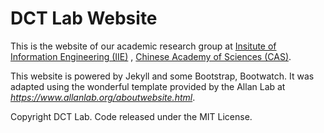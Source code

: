 # DCT Lab Website

This is the website of our academic research group at [Insitute of Information Engineering (IIE)](http://www.iie.cas.cn/) , [Chinese Academy of Sciences (CAS)](https://www.cas.cn/).

This website is powered by Jekyll and some Bootstrap, Bootwatch. It was adapted using the wonderful template provided by the Allan Lab at *https://www.allanlab.org/aboutwebsite.html*.

Copyright DCT Lab. Code released under the MIT License.







